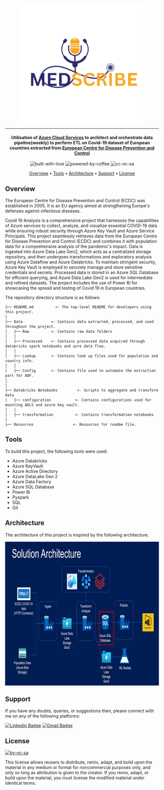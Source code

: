 <p align='center'>
<img src='https://github.com/waqarg2001/2024-AI-Challenge-MedScribe/blob/main/assets/medscribe%20logo.png' width=400 height=390 >
</p>

---

<h4 align='center'> Utilisation of <a href='https://azure.microsoft.com/en-us' target='_blank'>Azure Cloud Services</a> to architect and orchestrate data pipeline(weekly) to perform ETL on Covid-19 dataset of European countries extracted from <a href='https://www.ecdc.europa.eu/en/covid-19/data'>European Centre for Disease Prevention and Control</a> </h4>

<p align='center'>
<img src="https://i.ibb.co/KxfMMsP/built-with-love.png" alt="built-with-love" border="0">
<img src="https://i.ibb.co/MBDK1Pk/powered-by-coffee.png" alt="powered-by-coffee" border="0">
<img src="https://i.ibb.co/CtGqhQH/cc-nc-sa.png" alt="cc-nc-sa" border="0">
</p>

<p align="center">
  <a href="#overview">Overview</a> •
  <a href="#tools">Tools</a> •
  <a href="#architecture">Architecture</a> •
  <a href="#support">Support</a> •
  <a href="#license">License</a>
</p>


## Overview

<p>The European Centre for Disease Prevention and Control (ECDC) was established in 2005. It is an EU agency aimed at strengthening Europe's defenses against infectious diseases.</p>

Covid 19 Analysis is a comprehensive project that harnesses the capabilities of Azure services to collect, analyze, and visualize essential COVID-19 data while ensuring robust security through Azure Key Vault and Azure Service Principals. This project seamlessly retrieves data from the European Centre for Disease Prevention and Control (ECDC) and combines it with population data for a comprehensive analysis of the pandemic's impact. Data is ingested into Azure Data Lake Gen2, which acts as a centralized storage repository, and then undergoes transformations and exploratory analysis using Azure Dataflow and Azure Databricks. To maintain stringent security, Azure Key Vault is employed to securely manage and store sensitive credentials and secrets. Processed data is stored in an Azure SQL Database for efficient querying, and Azure Data Lake Gen2 is used for intermediate and refined datasets. The project includes the use of Power Bi for showcasing the spread and testing of Covid 19 in European countries.

The repository directory structure is as follows:

```
├── README.md          <- The top-level README for developers using this project. 
| 
├── Data             <- Contains data extracted, processed, and used throughout the project.
│   ├── Raw          <- Contains raw data folders
│   │
│   ├── Processed    <- Contains processed data acquired through databricks spark notebooks and azre data flow.
│   │
│   ├── Lookup       <- Contains look up files used for population and country info.
│   │
│   ├── Config       <- Contains file used to automate the extraction part for ADF.
│
│
├── Databricks Notebooks         <- Scripts to aggregate and transform data
│   ├── configuration           <- Contains configurations used for mounting ADLS and azure key vault.
│   │
│   ├── transformation          <- Contains transformation notebooks 
|         
├── Resources                  <- Resources for readme file.
```

## Tools 

To build this project, the following tools were used:

- Azure Databricks
- Azure KeyVault
- Azure Active Directory
- Azure DataLake Gen 2
- Azure Data Factory
- Azure SQL Database
- Power Bi
- Pyspark
- SQL
- Git

## Architecture

The architecture of this project is inspired by the following architecture.

<p align='center'>
  <img src='https://github.com/waqarg2001/Coivid-19-DE-Project/blob/main/Resources/architecture_diagram.png' height=470 width=600>
</p>  



## Support

If you have any doubts, queries, or suggestions then, please connect with me on any of the following platforms:

[![Linkedin Badge][linkedinbadge]][linkedin] 
[![Gmail Badge][gmailbadge]][gmail]


## License

<a href = 'https://creativecommons.org/licenses/by-nc-sa/4.0/' target="_blank">
    <img src="https://i.ibb.co/mvmWGkm/by-nc-sa.png" alt="by-nc-sa" border="0" width="88" height="31">
</a>

This license allows reusers to distribute, remix, adapt, and build upon the material in any medium or format for noncommercial purposes only, and only so long as attribution is given to the creator. If you remix, adapt, or build upon the material, you must license the modified material under identical terms.



<!--Profile Link-->
[linkedin]: https://www.linkedin.com/in/waqargul
[gmail]: mailto:waqargul6@gmail.com

<!--Logo Link -->
[linkedinbadge]: https://img.shields.io/badge/waqargul-0077B5?style=for-the-badge&logo=linkedin&logoColor=white
[gmailbadge]: https://img.shields.io/badge/Gmail-D14836?style=for-the-badge&logo=gmail&logoColor=white
